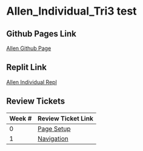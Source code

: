 
# Allen_Individual_Tri3 test

## Github Pages Link
[Allen Github Page](https://purplebears321.github.io/Allen-Individual-Tri3/Repl)
## Replit Link
[Allen Individual Repl](https://replit.com/@purplebears321/allenTT0#README.md)
## Review Tickets

| Week # | Review Ticket Link |
| ---   | ---    |
| 0 | [Page Setup](https://github.com/zenxha/musicgacha/projects/1#card-79282549)|
| 1 | [Navigation](https://github.com/zenxha/musicgacha/projects/1#card-79337624) |
